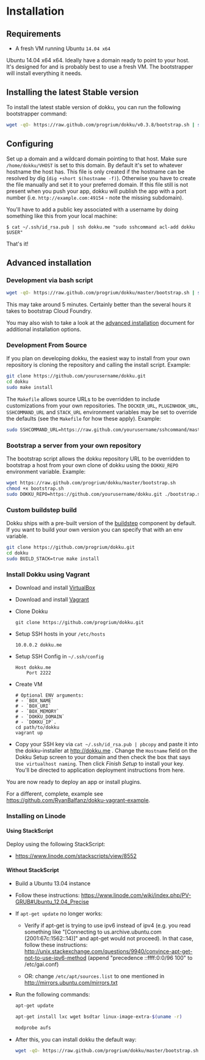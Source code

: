 # Installation

## Requirements

- A fresh VM running Ubuntu `14.04 x64`

Ubuntu 14.04 x64 x64. Ideally have a domain ready to point to your host. It's designed for and is probably best to use a fresh VM. The bootstrapper will install everything it needs.

## Installing the latest Stable version

To install the latest stable version of dokku, you can run the following bootstrapper command:

```bash
wget -qO- https://raw.github.com/progrium/dokku/v0.3.8/bootstrap.sh | sudo DOKKU_TAG=v0.3.8 bash
```

## Configuring

Set up a domain and a wildcard domain pointing to that host. Make sure `/home/dokku/VHOST` is set to this domain. By default it's set to whatever hostname the host has. This file is only created if the hostname can be resolved by dig (`dig +short $(hostname -f)`). Otherwise you have to create the file manually and set it to your preferred domain. If this file still is not present when you push your app, dokku will publish the app with a port number (i.e. `http://example.com:49154` - note the missing subdomain).

You'll have to add a public key associated with a username by doing something like this from your local machine:

    $ cat ~/.ssh/id_rsa.pub | ssh dokku.me "sudo sshcommand acl-add dokku $USER"

That's it!

## Advanced installation

### Development via bash script

```bash
wget -qO- https://raw.github.com/progrium/dokku/master/bootstrap.sh | sudo bash
```

This may take around 5 minutes. Certainly better than the several hours it takes to bootstrap Cloud Foundry.

You may also wish to take a look at the [advanced installation](http://progrium.viewdocs.io/dokku/advanced-installation) document for additional installation options.

### Development From Source

If you plan on developing dokku, the easiest way to install from your own repository is cloning
the repository and calling the install script. Example:

```bash
git clone https://github.com/yourusername/dokku.git
cd dokku
sudo make install
```

The `Makefile` allows source URLs to be overridden to include customizations from your own
repositories. The `DOCKER_URL`, `PLUGINHOOK_URL`, `SSHCOMMAND_URL` and `STACK_URL`
environment variables may be set to override the defaults (see the `Makefile` for how these
apply). Example:

```bash
sudo SSHCOMMAND_URL=https://raw.github.com/yourusername/sshcommand/master/sshcommand make install
```

### Bootstrap a server from your own repository

The bootstrap script allows the dokku repository URL to be overridden to bootstrap a host from
your own clone of dokku using the `DOKKU_REPO` environment variable. Example:

```bash
wget https://raw.github.com/progrium/dokku/master/bootstrap.sh
chmod +x bootstrap.sh
sudo DOKKU_REPO=https://github.com/yourusername/dokku.git ./bootstrap.sh
```

### Custom buildstep build

Dokku ships with a pre-built version of the [buildstep](https://github.com/progrium/buildstep) component by
default. If you want to build your own version you can specify that with an env
variable.

```bash
git clone https://github.com/progrium/dokku.git
cd dokku
sudo BUILD_STACK=true make install
```

### Install Dokku using Vagrant

- Download and install [VirtualBox](https://www.virtualbox.org/wiki/Downloads)
- Download and install [Vagrant](http://www.vagrantup.com/downloads.html)
- Clone Dokku

    ```
    git clone https://github.com/progrium/dokku.git
    ```

- Setup SSH hosts in your `/etc/hosts`

    ```
    10.0.0.2 dokku.me
    ```

- Setup SSH Config in `~/.ssh/config`

    ```
    Host dokku.me
        Port 2222
    ```

- Create VM
    ```
    # Optional ENV arguments:
    # - `BOX_NAME`
    # - `BOX_URI`
    # - `BOX_MEMORY`
    # - `DOKKU_DOMAIN`
    # - `DOKKU_IP`.
    cd path/to/dokku
    vagrant up
    ```

- Copy your SSH key via `cat ~/.ssh/id_rsa.pub | pbcopy` and paste it into the dokku-installer at http://dokku.me . Change the `Hostname` field on the Dokku Setup screen to your domain and then check the box that says `Use virtualhost naming`. Then click *Finish Setup* to install your key. You'll be directed to application deployment instructions from here.

You are now ready to deploy an app or install plugins.

For a different, complete, example see https://github.com/RyanBalfanz/dokku-vagrant-example.

### Installing on Linode

#### Using StackScript

Deploy using the following StackScript:
* https://www.linode.com/stackscripts/view/8552

#### Without StackScript

* Build a Ubuntu 13.04 instance

* Follow these instructions: https://www.linode.com/wiki/index.php/PV-GRUB#Ubuntu_12.04_Precise

* If `apt-get update` no longer works:

    * Verify if apt-get is trying to use ipv6 instead of ipv4 (e.g. you read something like "[Connecting to us.archive.ubuntu.com (2001:67c:1562::14)]" and apt-get would not proceed). In that case, follow these instructions: http://unix.stackexchange.com/questions/9940/convince-apt-get-not-to-use-ipv6-method (append "precedence ::ffff:0:0/96  100" to /etc/gai.conf)

    * OR: change `/etc/apt/sources.list` to one mentioned in http://mirrors.ubuntu.com/mirrors.txt

* Run the following commands:

    ```bash
    apt-get update

    apt-get install lxc wget bsdtar linux-image-extra-$(uname -r)

    modprobe aufs
    ```
* After this, you can install dokku the default way:

    ```bash
    wget -qO- https://raw.github.com/progrium/dokku/master/bootstrap.sh | sudo bash
    ```
